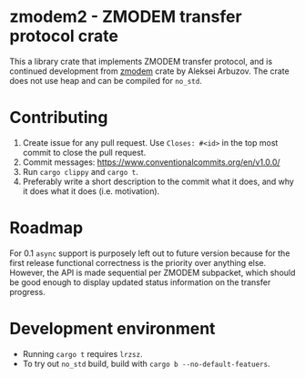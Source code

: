 # zmodem2 - ZMODEM transfer protocol crate

This a library crate that implements ZMODEM transfer protocol, and is continued
development from [zmodem](https://github.com/lexxvir/zmodem) crate by Aleksei
Arbuzov. The crate does not use heap and can be compiled for `no_std`.

# Contributing

1. Create issue for any pull request. Use `Closes: #<id>` in the top most commit
   to close the pull request.
2. Commit messages: https://www.conventionalcommits.org/en/v1.0.0/
3. Run `cargo clippy` and `cargo t`.
4. Preferably write a short description to the commit what it does, and why it
   does what it does (i.e. motivation).

# Roadmap

For 0.1 `async` support is purposely left out to future version because for the
first release functional correctness is the priority over anything else.
However, the API is made sequential per ZMODEM subpacket, which should be
good enough to display updated status information on the transfer progress.

# Development environment

* Running `cargo t` requires `lrzsz`.
* To try out `no_std` build, build with `cargo b --no-default-featuers`.
